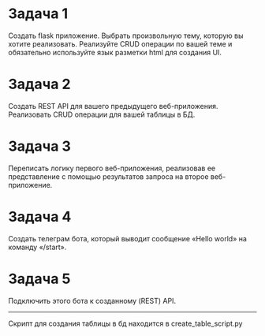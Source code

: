 # Задача 1
Создать flask приложение. Выбрать произвольную тему, которую вы хотите реализовать. Реализуйте CRUD операции по вашей теме и обязательно используйте язык разметки html для создания UI.
# Задача 2
Создать REST API для вашего предыдущего веб-приложения. Реализовать CRUD операции для вашей таблицы в БД.
# Задача 3
Переписать логику первого веб-приложения, реализовав ее представление с помощью результатов запроса на второе веб-приложение.
# Задача 4
Создать телеграм бота, который выводит сообщение «Hello world» на команду «/start».
# Задача 5
Подключить этого бота к созданному (REST) API.
___
Скрипт для создания таблицы в бд находится в create_table_script.py